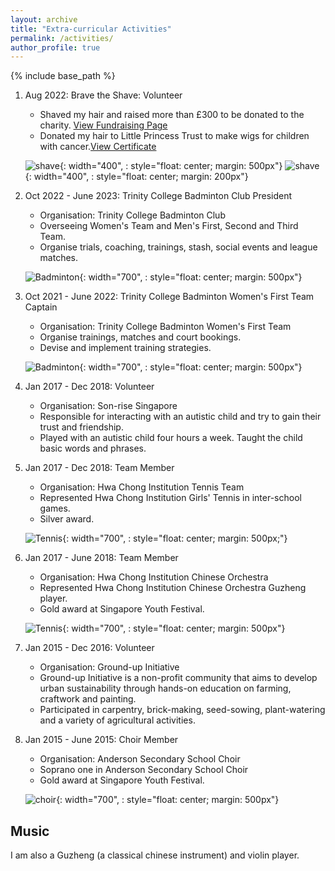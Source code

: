 ```yaml
---
layout: archive
title: "Extra-curricular Activities"
permalink: /activities/
author_profile: true
---
```


{% include base_path %}


1. Aug 2022: Brave the Shave: Volunteer
   * Shaved my hair and raised more than £300 to be donated to the charity. <a href="https://bravetheshave.macmillan.org.uk/shavers/youjing-yu?fbclid=IwAR1UGzKI4lklFVg8Z0EuYqa8uHXqK9eA4nZhZKTfxhZ2zxigY5AmXYcrlrU" >View Fundraising Page</a>
   * Donated my hair to Little Princess Trust to make wigs for children with cancer.<a href="http://YoujingYu99.github.io/files/Little_Princess.pdf" target="_blank">View Certificate</a>
   
   ![shave](/images/long_hair.jpg){: width="400", : style="float: center; margin: 500px"}
   ![shave](/images/shave.jpg){: width="400", : style="float: center; margin: 200px"}

2. Oct 2022 - June 2023: Trinity College Badminton Club President
   * Organisation: Trinity College Badminton Club
   * Overseeing Women's Team and Men's First, Second and Third Team.
   * Organise trials, coaching, trainings, stash, social events and league matches.
  
   ![Badminton](/images/badminton.jpg){: width="700", : style="float: center; margin: 500px"}

3. Oct 2021 - June 2022: Trinity College Badminton Women's First Team Captain
   * Organisation: Trinity College Badminton Women's First Team
   * Organise trainings, matches and court bookings.
   * Devise and implement training strategies. 

   ![Badminton](/images/badminton2.jpg){: width="700", : style="float: center; margin: 500px"}
4. Jan 2017 - Dec 2018: Volunteer
   * Organisation: Son-rise Singapore
   * Responsible for interacting with an autistic child and try to gain their trust and friendship.
   * Played with an autistic child four hours a week. Taught the child basic words and phrases.
  

5. Jan 2017 - Dec 2018: Team Member
   * Organisation: Hwa Chong Institution Tennis Team
   * Represented Hwa Chong Institution Girls' Tennis in inter-school games.
   * Silver award.

   ![Tennis](/images/tennis.jpg){: width="700", : style="float: center; margin: 500px;"}

6. Jan 2017 - June 2018: Team Member
   * Organisation: Hwa Chong Institution Chinese Orchestra
   * Represented Hwa Chong Institution Chinese Orchestra Guzheng player.
   * Gold award at Singapore Youth Festival.

   ![Tennis](/images/co.jpg){: width="700", : style="float: center; margin: 500px"}

7. Jan 2015 - Dec 2016: Volunteer
   * Organisation: Ground-up Initiative
   * Ground-up Initiative is a non-profit community that aims to develop urban sustainability through hands-on education on farming, craftwork and painting. 
   * Participated in carpentry, brick-making, seed-sowing, plant-watering and a variety of agricultural activities.

8. Jan 2015 - June 2015: Choir Member
   * Organisation: Anderson Secondary School Choir
   * Soprano one in Anderson Secondary School Choir
   * Gold award at Singapore Youth Festival.

   ![choir](/images/choir.jpg){: width="700", : style="float: center; margin: 500px"}


## Music
I am also a Guzheng (a classical chinese instrument) and violin player. 